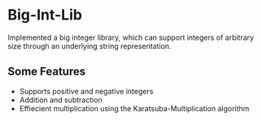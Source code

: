 # Big-Int-Lib

Implemented a big integer library, which can support integers of arbitrary size through an underlying string representation. 

## Some Features
- Supports positive and negative integers
- Addition and subtraction
- Effiecient multiplication using the Karatsuba-Multiplication algorithm
